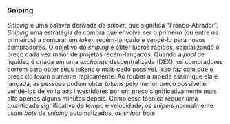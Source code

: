 ### Sniping 

_Sniping_ é uma palavra derivada de _sniper_, que significa "Franco-Atirador". _Sniping_ uma estratégia de compra que envolve ser o primeiro (ou entre os primeiros) a comprar um _token_ recém-lançado e vendê-lo para novos compradores. O objetivo do _sniping_ é obter lucros rápidos, capitalizando o preço cada vez maior de projetos recém-lançados. Quando a _pool_ de liquidez é criada em uma _exchange_ descentralizada (DEX), os compradores correm para obter seus tokens o mais cedo possível. Isso faz com que o preço do _token_ aumente rapidamente. Ao roubar a moeda assim que ela é lançada, as pessoas podem obter _tokens_ pelo menor preço possível e vendê-los de volta aos investidores por um preço significativamente mais alto apenas alguns minutos depois. Como essa técnica requer uma quantidade significativa de tempo e velocidade, os _snipers_ normalmente usam _bots_ de _sniping_ automatizados, os _sniper bots_.
